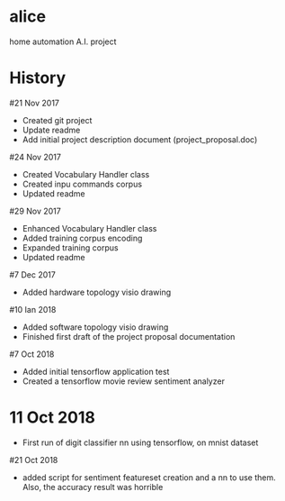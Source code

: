 # alice
home automation A.I. project

History
=======
#21 Nov 2017
- Created git project
- Update readme
- Add initial project description document (project_proposal.doc)

#24 Nov 2017
- Created Vocabulary Handler class
- Created inpu commands corpus
- Updated readme

#29 Nov 2017
- Enhanced Vocabulary Handler class
- Added training corpus encoding
- Expanded training corpus
- Updated readme

#7 Dec 2017
- Added hardware topology visio drawing

#10 Ian 2018
- Added software topology visio drawing
- Finished first draft of the project proposal documentation

#7 Oct 2018
- Added initial tensorflow application test
- Created a tensorflow movie review sentiment analyzer

# 11 Oct 2018
- First run of digit classifier nn using tensorflow, on mnist dataset

#21 Oct 2018
- added script for sentiment featureset creation and a nn to use them.
Also, the accuracy result was horrible